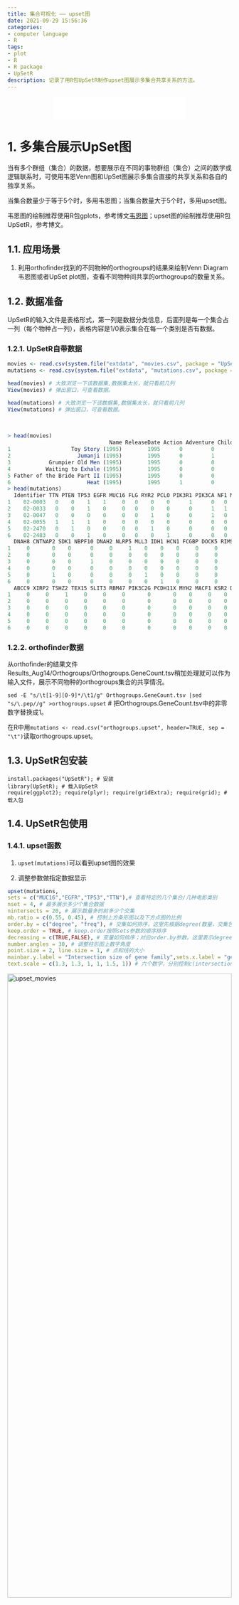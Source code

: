 ```yaml
---
title: 集合可视化 —— upset图
date: 2021-09-29 15:56:36
categories:
- computer language
- R
tags:
- plot
- R
- R package
- UpSetR
description: 记录了用R包UpSetR制作upset图展示多集合共享关系的方法。
---
```


<div align="middle"><iframe frameborder="no" border="0" marginwidth="0" marginheight="0" width=298 height=52 src="//music.163.com/outchain/player?type=2&id=1697043&auto=1&height=32"></iframe></div>

# 1. 多集合展示UpSet图
当有多个群组（集合）的数据，想要展示在不同的事物群组（集合）之间的数学或逻辑联系时，可使用韦恩Venn图和UpSet图展示多集合直接的共享关系和各自的独享关系。

当集合数量少于等于5个时，多用韦恩图；当集合数量大于5个时，多用upset图。

韦恩图的绘制推荐使用R包gplots，参考博文[韦恩图](https://yanzhongsino.github.io/2021/09/29/R_plot_venn/)；upset图的绘制推荐使用R包UpSetR，参考博文。

## 1.1. 应用场景
1. 利用orthofinder找到的不同物种的orthogroups的结果来绘制Venn Diagram韦恩图或者UpSet plot图，查看不同物种间共享的orthogroups的数量关系。

## 1.2. 数据准备
UpSetR的输入文件是表格形式，第一列是数据分类信息，后面列是每一个集合占一列（每个物种占一列），表格内容是1/0表示集合在每一个类别是否有数据。

### 1.2.1. UpSetR自带数据
```R
movies <- read.csv(system.file("extdata", "movies.csv", package = "UpSetR"), header = T, sep=";") # 载入UpSetR包提供的电影数据用作示例。第一行是电影的类别名称，第一列是电影名，第二列是电影上映年度，后面列中的1/0是代表电影是否属于相应的类别。
mutations <- read.csv(system.file("extdata", "mutations.csv", package = "UpSetR"), header = T, sep = ",") # 载入UpsetR包提供的突变数据用作示例。第一行是不同的基因简称，第一列是基因特征ID，数据中的1/0是代表基因是否有对应的特征。

head(movies) # 大致浏览一下该数据集,数据集太长，就只看前几列
View(movies) # 弹出窗口，可查看数据。

head(mutations) # 大致浏览一下该数据集,数据集太长，就只看前几列
View(mutations) # 弹出窗口，可查看数据。
```
<br>

```R
> head(movies)
                                Name ReleaseDate Action Adventure Children Comedy Crime Documentary Drama Fantasy Noir Horror Musical Mystery Romance SciFi Thriller War Western AvgRating Watches
1                   Toy Story (1995)        1995      0         0        1      1     0           0     0       0    0      0       0       0       0     0        0   0       0      4.15    2077
2                     Jumanji (1995)        1995      0         1        1      0     0           0     0       1    0      0       0       0       0     0        0   0       0      3.20     701
3            Grumpier Old Men (1995)        1995      0         0        0      1     0           0     0       0    0      0       0       0       1     0        0   0       0      3.02     478
4           Waiting to Exhale (1995)        1995      0         0        0      1     0           0     1       0    0      0       0       0       0     0        0   0       0      2.73     170
5 Father of the Bride Part II (1995)        1995      0         0        0      1     0           0     0       0    0      0       0       0       0     0        0   0       0      3.01     296
6                        Heat (1995)        1995      1         0        0      0     1           0     0       0    0      0       0       0       0     0        1   0       0      3.88     940
> head(mutations)
  Identifier TTN PTEN TP53 EGFR MUC16 FLG RYR2 PCLO PIK3R1 PIK3CA NF1 MUC17 HMCN1 SPTA1 USH2A RB1 PKHD1 OBSCN AHNAK2 RYR3 RELN FRAS1 GPR98 DNAH5 ATRX APOB TCHH SYNE1 LRP2 KEL HRNR DNAH3 COL6A3 MUC5B LAMA1 DSP
1    02-0003   0    0    1    1     0   0    0    0      1      0   0     1     0     0     0   0     0     0      0    0    0     0     0     1    0    0    0     0    0   0    0     0      0     0     0   0
2    02-0033   0    0    1    0     0   0    0    0      0      1   1     0     0     0     0   1     0     0      0    0    0     0     0     0    0    0    0     0    0   0    0     0      0     0     0   0
3    02-0047   0    0    0    0     0   0    1    0      0      1   0     0     0     0     0   0     0     0      0    1    0     0     0     0    0    0    0     0    0   0    0     0      0     0     0   0
4    02-0055   1    1    1    0     0   0    0    0      0      0   0     0     0     0     0   0     0     1      0    0    0     0     0     0    0    0    0     0    0   0    0     0      1     0     0   0
5    02-2470   0    1    0    0     0   0    1    0      0      0   0     0     0     0     0   0     0     0      0    0    0     0     0     0    0    0    0     0    0   0    0     0      0     0     0   0
6    02-2483   0    0    1    0     0   0    0    1      0      0   0     0     0     0     0   0     0     0      0    0    0     0     0     0    1    1    0     0    0   0    0     0      0     0     0   0
  DNAH8 CNTNAP2 SDK1 NBPF10 DNAH2 NLRP5 MLL3 IDH1 HCN1 FCGBP DOCK5 RIMS2 PCDHA1 MXRA5 HEATR7B2 GRIN2A FGD5 TMEM132D STAG2 SEMA3C SCN9A PRDM9 POM121L12 PIK3CG PDGFRA GABRA6 FLG2 FBN3 FBN2 FAT2 DNAH11 DMD COL1A2
1     0       0    0      0     0     1    0    0    0     0     0     0      0     0        0      0    0        0     0      0     0     0         0      0      0      0    0    0    0    0      0   0      0
2     0       0    0      0     0     0    0    0    0     0     0     0      1     0        0      0    0        0     0      1     0     0         0      0      0      0    0    0    0    0      0   0      0
3     0       0    0      1     0     0    0    0    0     0     0     0      0     0        0      0    0        0     0      0     0     0         0      0      1      0    0    0    0    0      0   0      0
4     0       0    0      0     0     0    0    0    0     0     0     0      0     0        0      0    1        0     0      0     0     0         0      0      0      0    0    0    0    0      0   0      0
5     0       1    0      0     0     0    1    0    0     0     0     0      0     0        0      0    0        0     0      0     0     0         0      0      0      0    0    0    0    0      0   0      0
6     0       0    0      0     0     0    0    1    0     0     0     0      0     0        0      0    0        0     0      1     0     0         0      0      0      0    0    0    0    0      0   0      0
  ABCC9 XIRP2 TSHZ2 TEX15 SLIT3 RBM47 PIK3C2G PCDH11X MYH2 MACF1 KSR2 DNAH9 DCHS2 CSMD3 CDH18 BCOR AHNAK ZAN TRRAP THSD7B TAF1L SPAG17 SLCO5A1 SCN10A RYR1 RIMBP2 PLEKHG4B PCDHB7 NPTX2 NOS1 LZTR1
1     0     0     1     0     0     0       0       0    0     0    0     0     0     0     0    0     0   0     0      0     0      0       0      0    0      0        0      0     0    0     0
2     0     0     0     0     0     0       0       0    0     0    0     0     0     0     0    0     0   0     0      0     0      0       0      0    0      0        0      0     0    0     0
3     0     0     0     0     0     0       0       0    0     0    0     0     0     0     0    0     0   0     0      0     0      0       0      0    0      0        0      0     0    0     0
4     0     0     0     0     0     0       0       0    0     0    0     0     0     0     0    0     0   0     0      0     0      0       0      0    0      0        1      0     0    1     0
5     0     0     0     0     0     0       0       0    0     0    0     0     1     0     0    0     0   0     0      0     0      0       0      0    0      1        0      0     0    0     0
6     0     0     0     0     0     0       0       0    0     0    0     0     0     0     0    0     0   0     0      0     0      0       1      0    0      0        0      0     0    0     0
```

### 1.2.2. orthofinder数据
从orthofinder的结果文件Results_Aug14/Orthogroups/Orthogroups.GeneCount.tsv稍加处理就可以作为输入文件，展示不同物种的orthogroups集合的共享情况。

`sed -E "s/\t[1-9][0-9]*/\t1/g" Orthogroups.GeneCount.tsv |sed "s/\.pep//g" >orthogroups.upset` # 把Orthogroups.GeneCount.tsv中的非零数字替换成1。

在R中用`mutations <- read.csv("orthogroups.upset", header=TRUE, sep = "\t")`读取orthogroups.upset。

## 1.3. UpSetR包安装
```
install.packages("UpSetR"); # 安装
library(UpSetR); # 载入UpSetR
require(ggplot2); require(plyr); require(gridExtra); require(grid); # 载入包
```

## 1.4. UpSetR包使用
### 1.4.1. upset函数
1. `upset(mutations)`可以看到upset图的效果

2. 调整参数做指定数据显示

```R
upset(mutations, 
sets = c("MUC16","EGFR","TP53","TTN"),# 查看特定的几个集合/几种电影类别
nset = 4, # 最多展示多少个集合数据
nintersects = 20, # 展示数量多的前多少个交集
mb.ratio = c(0.55, 0.45), # 控制上方条形图以及下方点图的比例
order.by = c("degree", "freq"), # 交集如何排序，这里先根据degree(数量，交集包含的数字大小)，然后再根据freq(频率，涉及到的交集个数)
keep.order = TRUE, # keep.order按照sets参数的顺序排序
decreasing = c(TRUE,FALSE), # 变量如何排序；对应order.by参数。这里表示degree降序，freq升序。
number.angles = 30, # 调整柱形图上数字角度
point.size = 2, line.size = 1, # 点和线的大小
mainbar.y.label = "Intersection size of gene family",sets.x.label = "genome size", # 坐标轴名称
text.scale = c(1.3, 1.3, 1, 1, 1.5, 1)) # 六个数字，分别控制c(intersectionsize title, intersection size tick labels, set size title, set size ticklabels, set names, numbers above bars)
```

<img src="https://github.com/yanzhongsino/yanzhongsino.github.io/blob/3cabd7b9fd4f1552a69bf5f1797f489be352717a/source/images/R_plot_upset_movies.png?raw=true" width=100% height=60% title="upset_movies" align=center/>

**<p align="center">Figure 1. movies upset</p>**

### 1.4.2. queries参数
upset函数中可以添加queries参数，用于突出显示（上色）部分数据。
1. queries
queries是一个由多个query组成的list；每个query也是一个list，作为一次查询数据并突出显示的请求。

2. query
query也是list格式，由查询函数query和其他参数（param,color,active,query.name）组成，其中query,param是必须设置的参数。
    - query: 指定查询函数，UpSetR有内置(比如intersects)，也可以自定义函数后调用。
    - param: list格式, 指定query作用的数据。
    - color：设置颜色，可选设置。
    - active：显示类型，TRUE/T表示用颜色覆盖条形图，FALSE/F表示在条形图顶端显示三角形。
    - query.name：添加query图例名称。

3. queries参数示例

- 把"EGFR"和"TP53"两个基因共同拥有的突变标上蓝色；把"TTN"基因特有的突变在直方图上标为红色。

```R
upset(mutations, sets=c("MUC16","EGFR","TP53","TTN"), 
queries = list(list(query = intersects,  
params = list("EGFR", "TP53"), # 指定作用的数据
color = "blue", # 设置颜色，未设置会调用默认调色板
active = T,   # 条形图被颜色覆盖
query.name = "share EGFR and TP53"), # 添加query图例
list(query = intersects, params=list("TTN"), color="red", active=T)))
```

<img src="images/R_plot_upset_mutations.png" width=80% height=80% title="upset_mutations" align=center/>

**<p align="center">Figure 2. mutations upset</p>**

- 把同属Drama和Thriller的电影突出显示，把1970-1980的电影标红。
```
between <- function(row, min, max){
  newData <- (row["ReleaseDate"] < max) & (row["ReleaseDate"] > min)
} # 自定义between函数

upset(movies, sets=c("Drama","Comedy","Action","Thriller","Western","Documentary"),
      queries = list(list(query = intersects, params = list("Drama", "Thriller")),
                     list(query = between, params=list(1970,1980), color="red", active=TRUE)))
```

<img src="images/R_plot_upset_movies2.png" width=80% height=80% title="upset_movies2" align=center/>

**<p align="center">Figure 3. movies upset 2</p>**

### 1.4.3. 添加属性图
1. 添加箱线图
每次最多添加两个箱线图
`upset(movies, boxplot.summary = c("AvgRating", "ReleaseDate")) `

<img src="images/R_plot_upset_boxplot.png" width=80% height=80% title="upset_boxplot" align=center/>

**<p align="center">Figure 4. movies upset boxplot</p>**

#### 1.4.3.1. attribute.plots参数
attribute.plots参数用于添加属性图，内置有柱形图，散点图，热图等。
如果想添加密度曲线图，可以自定义plot函数后添加。

1. 添加柱形图和散点图
```R
upset(movies, sets=c("Drama","Comedy","Action","Thriller","Western","Documentary"),
      queries = list(list(query = intersects, params = list("Drama", "Thriller")),
                     list(query = between, params=list(1970,1980), color="red", active=TRUE)),
      attribute.plots=list(gridrows=60, # 添加属性图
      plots=list(
        list(plot=scatter_plot, # 散点图
        x="ReleaseDate", y="AvgRating", # 指定横纵坐标
        queries = T), # T表示显示queries定义的颜色
        list(plot= histogram, x="ReleaseDate", queries = F)), # 直方图
        ncols = 2), # 添加的图分两列
      query.legend = "top") # query图例放在上方
```

<img src="https://github.com/yanzhongsino/yanzhongsino.github.io/blob/3cabd7b9fd4f1552a69bf5f1797f489be352717a/source/images/R_plot_upset_scatter_histogram.png?raw=true" width=100% height=80% title="upset_scatter_histograms" align=center/>

**<p align="center">Figure 5. movies upset scatter histograms</p>**

2. 添加密度曲线图

```R
#自定义密度曲线
another.plot <- function(data, x, y) {
    data$decades <- round_any(as.integer(unlist(data[y])), 10, ceiling)
    data <- data[which(data$decades >= 1970), ]
    myplot <- (ggplot(data, aes_string(x = x)) + geom_density(aes(fill = factor(decades)), 
        alpha = 0.4) + theme(plot.margin = unit(c(0, 0, 0, 0), "cm"), legend.key.size = unit(0.4, "cm")))
}
```

```R
library(plyr)
upset(movies, main.bar.color = "black", mb.ratio = c(0.5, 0.5), queries = list(list(query = intersects, 
    params = list("Drama"), color = "red", active = F), list(query = intersects, 
    params = list("Action", "Drama"), active = T), list(query = intersects, 
    params = list("Drama", "Comedy", "Action"), color = "orange", active = T)), 
    attribute.plots = list(gridrows = 50, plots = list(list(plot = histogram, 
        x = "ReleaseDate", queries = F), list(plot = scatter_plot, x = "ReleaseDate", 
        y = "AvgRating", queries = T), list(plot = another.plot, x = "AvgRating", 
        y = "ReleaseDate", queries = F)), ncols = 3))
```

<img src="https://github.com/yanzhongsino/yanzhongsino.github.io/blob/3cabd7b9fd4f1552a69bf5f1797f489be352717a/source/images/R_plot_upset_density.png?raw=true" width=100% height=80% title="upset_density" align=center/>

**<p align="center">Figure 6. movies upset density</p>**

# 2. references
https://github.com/hms-dbmi/UpSetR
https://www.jianshu.com/p/324aae3d5ea4
https://zhuanlan.zhihu.com/p/35303590
